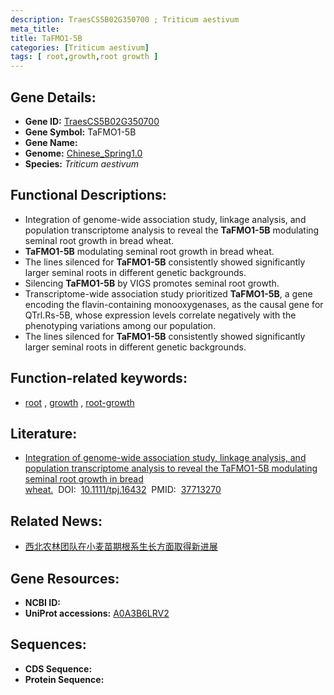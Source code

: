 ```yaml
---
description: TraesCS5B02G350700 ; Triticum aestivum
meta_title:
title: TaFMO1-5B
categories: [Triticum aestivum]
tags: [ root,growth,root growth ]
---
```


## Gene Details:
- **Gene ID:**	[TraesCS5B02G350700](https://ensembl.gramene.org/Triticum_aestivum/Gene/Summary?g=TraesCS5B02G350700)
- **Gene Symbol:** TaFMO1-5B
- **Gene Name:** 
- **Genome:** [Chinese_Spring1.0](https://ensembl.gramene.org/Triticum_aestivum/Info/Index)
- **Species:** *Triticum aestivum*

## Functional Descriptions:
   - Integration of genome-wide association study, linkage analysis, and population transcriptome analysis to reveal the **TaFMO1-5B** modulating seminal root growth in bread wheat.
   - **TaFMO1-5B** modulating seminal root growth in bread wheat.
   - The lines silenced for **TaFMO1-5B** consistently showed significantly larger seminal roots in different genetic backgrounds.
   - Silencing **TaFMO1-5B** by VIGS promotes seminal root growth.
   - Transcriptome-wide association study prioritized **TaFMO1-5B**, a gene encoding the flavin-containing monooxygenases, as the causal gene for QTrl.Rs-5B, whose expression levels correlate negatively with the phenotyping variations among our population.
   - The lines silenced for **TaFMO1-5B** consistently showed significantly larger seminal roots in different genetic backgrounds.

## Function-related keywords:
   - [root](/tags/root/)&nbsp;,&nbsp;[growth](/tags/growth/)&nbsp;,&nbsp;[root-growth](/tags/root-growth/)

## Literature:
   - [Integration of genome-wide association study, linkage analysis, and population transcriptome analysis to reveal the TaFMO1-5B modulating seminal root growth in bread wheat.]( https://onlinelibrary.wiley.com/doi/10.1111/tpj.16432)&nbsp;&nbsp;DOI:&nbsp;&nbsp;[10.1111/tpj.16432](https://onlinelibrary.wiley.com/doi/10.1111/tpj.16432)&nbsp;&nbsp;PMID:&nbsp;&nbsp;[37713270](https://pubmed.ncbi.nlm.nih.gov/37713270/)

## Related News:
   - [西北农林团队在小麦苗期根系生长方面取得新进展](https://mp.weixin.qq.com/s?__biz=MzIyOTY2NDYyNQ==&mid=2247583668&idx=6&sn=a8c5b93b1156751b1f4298dacc837d36&chksm=5e59adb0ae44bb503d1f0d407406ca0a2226df74184ca6f13caf3726c646f5bd22853c87b091&scene=27#wechat_redirect)

## Gene Resources:
- **NCBI ID:**  [](https://www.ncbi.nlm.nih.gov/gene/?term=)
- **UniProt accessions:** [A0A3B6LRV2](https://www.uniprot.org/uniprotkb/A0A3B6LRV2/entry)



## Sequences:
- **CDS Sequence:**
- **Protein Sequence:**
